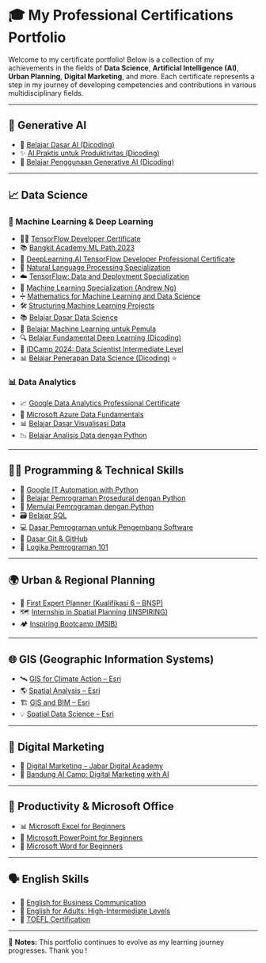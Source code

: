 # 🎓 My Professional Certifications Portfolio

Welcome to my certificate portfolio! Below is a collection of my achievements in the fields of **Data Science**, **Artificial Intelligence (AI)**, **Urban Planning**, **Digital Marketing**, and more. Each certificate represents a step in my journey of developing competencies and contributions in various multidisciplinary fields.

---

## 🤖 Generative AI

- 🧠 [Belajar Dasar AI (Dicoding)](https://www.dicoding.com/certificates/1OP8WMEGQXQK)  
- ✨ [AI Praktis untuk Produktivitas (Dicoding)](https://www.dicoding.com/certificates/N9ZO98ME6XG5)  
- 🧬 [Belajar Penggunaan Generative AI (Dicoding)](https://www.dicoding.com/certificates/1OP829WLVPQK)  

---

## 📈 Data Science 

### 🤖 Machine Learning & Deep Learning
- 🧑‍💻 [TensorFlow Developer Certificate](https://www.credential.net/4fb297c2-e92b-4618-b966-cf7d3ade9e99)  
- 📚 [Bangkit Academy ML Path 2023](https://drive.google.com/file/d/1WDPBGmuGGMhFINdQpwHKywcVhq4-3Q1i/view)  
- 🧠 [DeepLearning.AI TensorFlow Developer Professional Certificate](https://coursera.org/share/08f3a364c0e6f0f1be3dc5bb27979431)  
- 🧾 [Natural Language Processing Specialization](https://coursera.org/share/b8f8276735d752d02cf2b9be510035e8)  
- ☁️ [TensorFlow: Data and Deployment Specialization](https://coursera.org/share/fc02e07f79f1f8b6ae17f7ad2e08e443)  
- 🤖 [Machine Learning Specialization (Andrew Ng)](https://coursera.org/share/53267bb5104872981f99cd96ed18e2b1)  
- ➗ [Mathematics for Machine Learning and Data Science](https://coursera.org/share/90ff117a3788ce90cab1d9cadc7b4cf8)  
- 🛠️ [Structuring Machine Learning Projects](https://coursera.org/share/cec8af255dd7a5f85f19147612c0753b)
- 📚 [Belajar Dasar Data Science](https://www.dicoding.com/certificates/07Z68D8MMXQR)
- 🧪 [Belajar Machine Learning untuk Pemula](https://www.dicoding.com/certificates/81P27EQQ8ZOY)  
- 🔍 [Belajar Fundamental Deep Learning (Dicoding)](https://www.dicoding.com/certificates/53XEDNOD9PRN)
- 🏅 [IDCamp 2024: Data Scientist Intermediate Level](https://drive.google.com/file/d/1Xsf_vQB4WgYIM17jiEIRr0kn8bBAvE_t/view?usp=sharing)
- 📊 [Belajar Penerapan Data Science (Dicoding)](https://www.dicoding.com/certificates/53XED827VPRN) ⭐ 

### 📊 Data Analytics
- 📈 [Google Data Analytics Professional Certificate](https://www.credly.com/badges/e74c6176-643e-4b92-b8bf-6bd765f58be9/linked_in_profile)  
- 💾 [Microsoft Azure Data Fundamentals](https://drive.google.com/file/d/1ec509yioW5joh1FYtCnxoDl8-HFRMQM2/view)
- 📊 [Belajar Dasar Visualisasi Data](https://www.dicoding.com/certificates/1RXY1Q5GQPVM)  
- 📉 [Belajar Analisis Data dengan Python](https://www.dicoding.com/certificates/QLZ9RWOGDP5D)  

---

## 👨‍💻 Programming & Technical Skills

- 🐍 [Google IT Automation with Python](https://www.credly.com/badges/0dfb5564-1d4a-4920-b7ab-f023814821ca/linked_in_profile)  
- 📌 [Belajar Pemrograman Prosedural dengan Python](https://www.dicoding.com/certificates/4EXGK3MDDZRL)  
- 🚀 [Memulai Pemrograman dengan Python](https://www.dicoding.com/certificates/0LZ0QKOONZ65)  
- 🗃️ [Belajar SQL](https://www.dicoding.com/certificates/EYX4Y411JZDL)  
- 💻 [Dasar Pemrograman untuk Pengembang Software](https://www.dicoding.com/certificates/JMZV9KRENPN9)  
- 🔄 [Dasar Git & GitHub](https://www.dicoding.com/certificates/1RXY6GGW3ZVM)  
- 🧠 [Logika Pemrograman 101](https://www.dicoding.com/certificates/2VX3JQJ6JPYQ)  
---

## 🌍 Urban & Regional Planning

- 🧭 [First Expert Planner (Kualifikasi 6 – BNSP)](https://drive.google.com/file/d/1R2lO3_R0ywXyjEz3BT38wcykb7TC8ArX/view)  
- 🗺️ [Internship in Spatial Planning (INSPIRING)](https://drive.google.com/file/d/1Y_GZ0-PTF1Em-1G0Me7amAUofLI04ljG/view)  
- 🏕️ [Inspiring Bootcamp (MSIB)](https://drive.google.com/file/d/1my331ph87qbQYAxD-x2h4l_2Voyf5CMy/view)

---

## 🌐 GIS (Geographic Information Systems)

- 🛰️ [GIS for Climate Action – Esri](https://www.esri.com/training/TrainingRecord/Certificate/rahadian_ms/65a9e3a6205bd152756c6aed/-420)  
- 🌎 [Spatial Analysis – Esri](https://www.esri.com/training/TrainingRecord/Certificate/rahadian_ms/65a9e2f9205bd152756c4de9/-420)  
- 🏗️ [GIS and BIM – Esri](https://www.esri.com/training/TrainingRecord/Certificate/rahadian_ms/65a9e3bc205bd152756c6db8/-420)  
- 💡 [Spatial Data Science – Esri](https://www.esri.com/training/TrainingRecord/Certificate/RahadianMs/64e6e9a961188358f8582af3/-420)

---

## 📢 Digital Marketing

- 📲 [Digital Marketing – Jabar Digital Academy](https://sidebar.jabarprov.go.id/v/BDA2774D07)  
- 🧠 [Bandung AI Camp: Digital Marketing with AI](https://sanbercode.com/certificate/em/dd48eb39-c54b-4077-a66c-1ba0b6c055e6)

---

## 🧩 Productivity & Microsoft Office

- 📊 [Microsoft Excel for Beginners](https://pijarmahir.id/sertifikat/hZvKAIlgbU)  
- 🎨 [Microsoft PowerPoint for Beginners](https://pijarmahir.id/sertifikat/mgHpoWqFDS)  
- 📝 [Microsoft Word for Beginners](https://pijarmahir.id/sertifikat/JL4YM9IFye)

---

## 🗣️ English Skills

- 💼 [English for Business Communication](https://drive.google.com/file/d/19VXbD1DpbsbWOYjpjbH0Io6U5Tndfjk_/view?usp=sharing)  
- 📘 [English for Adults: High-Intermediate Levels](https://drive.google.com/file/d/19VXbD1DpbsbWOYjpjbH0Io6U5Tndfjk_/view?usp=sharing)  
- 📝 [TOEFL Certification](https://drive.google.com/file/d/1-ysi8tERNm1YmfBP27h5t7yHy1OL7dwG/view?usp=sharing)

---

🧩 **Notes:** This portfolio continues to evolve as my learning journey progresses. Thank you !

